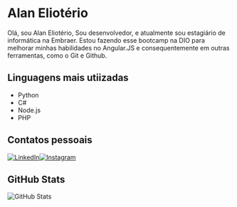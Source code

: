 # Alan Eliotério

Olá, sou Alan Eliotério,
Sou desenvolvedor, e atualmente sou estagiário de informática na Embraer. Estou fazendo esse bootcamp na DIO para melhorar minhas habilidades no Angular.JS e consequentemente em outras ferramentas, como o Git e Github.

## Linguagens mais utiizadas 

 - Python
 - C#
 - Node.js
 - PHP

## Contatos pessoais
[![LinkedIn](https://img.shields.io/badge/LinkedIn-f8f8f2?style=for-the-badge&logo=linkedin&logoColor=green)](https://www.linkedin.com/in/alanelioterio/)[![Instagram](https://img.shields.io/badge/Instagram-f8f8f2?style=for-the-badge&logo=instagram&logoColor=green)](https://www.linkedin.com/in/alanelioterio/)


## GitHub Stats

![GitHub Stats](https://github-readme-stats.vercel.app/api?username=AlanElioterio&show_icons=true&hide=contribs,prs&cache_seconds=86400&theme=dark)
